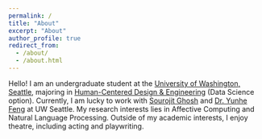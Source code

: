```yaml
---
permalink: /
title: "About"
excerpt: "About"
author_profile: true
redirect_from: 
  - /about/
  - /about.html
---
```


Hello! I am an undergraduate student at the <a href = "http://www.washington.edu/">University of Washington, Seattle</a>, majoring in <a href = "https://www.hcde.washington.edu/">Human-Centered Design & Engineering</a> (Data Science option). Currently, I am lucky to work with <a href = "https://sourojitghosh.github.io/">Sourojit Ghosh</a> and <a href = "https://yunhefeng.me/">Dr. Yunhe Feng</a> at UW Seattle. My research interests lies in Affective Computing and Natural Language Processing. Outside of my academic interests, I enjoy theatre, including acting and playwriting.
